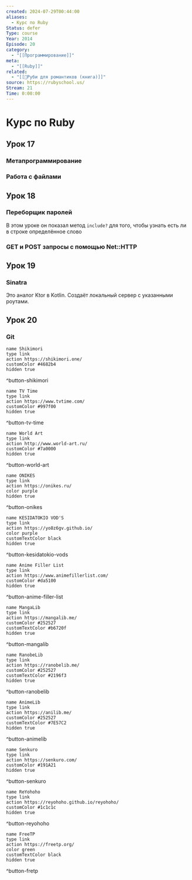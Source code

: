 ```yaml
---
created: 2024-07-29T00:44:00
aliases:
  - Курс по Ruby
Status: defer
Type: course
Year: 2014
Episode: 20
category:
  - "[[Программирование]]"
meta:
  - "[[Ruby]]"
related:
  - "[[📘Руби для романтиков (книга)]]"
source: https://rubyschool.us/
Stream: 21
Time: 0:00:00
---
```


# Курс по Ruby


## Урок 17
### Метапрограммирование
### Работа с файлами

## Урок 18
### Переборщик паролей
В этом уроке он показал метод `include?` для того, чтобы узнать есть ли в строке определëнное слово
### GET и POST запросы с помощью Net::HTTP

## Урок 19
### Sinatra
Это аналог Ktor в Kotlin. Создаёт локальный сервер с указанными роутами.

## Урок 20
### Git


```button
name Shikimori
type link
action https://shikimori.one/
customColor #4682b4
hidden true
```
^button-shikimori

```button
name TV Time
type link
action https://www.tvtime.com/
customColor #997f00
hidden true
```
^button-tv-time

```button
name World Art
type link
action http://www.world-art.ru/
customColor #7a0000
hidden true
```
^button-world-art

```button
name ONIKES
type link
action https://onikes.ru/
color purple
hidden true
```
^button-onikes

```button
name KESIDATOKIO VOD'S
type link
action https://yo8z6gv.github.io/
color purple
customTextColor black
hidden true
```
^button-kesidatokio-vods

```button
name Anime Filler List
type link
action https://www.animefillerlist.com/
customColor #da5100
hidden true
```
^button-anime-filler-list

```button
name MangaLib
type link
action https://mangalib.me/
customColor #252527
customTextColor #b6720f
hidden true
```
^button-mangalib

```button
name RanobeLib
type link
action https://ranobelib.me/
customColor #252527
customTextColor #2196f3
hidden true
```
^button-ranobelib

```button
name AnimeLib
type link
action https://anilib.me/
customColor #252527
customTextColor #7E57C2
hidden true
```
^button-animelib

```button
name Senkuro
type link
action https://senkuro.com/
customColor #191A21
hidden true
```
^button-senkuro

```button
name ReYohoho
type link
action https://reyohoho.github.io/reyohoho/
customColor #1c1c1c
hidden true
```
^button-reyohoho

```button
name FreeTP
type link
action https://freetp.org/
color green
customTextColor black
hidden true
```
^button-fretp
